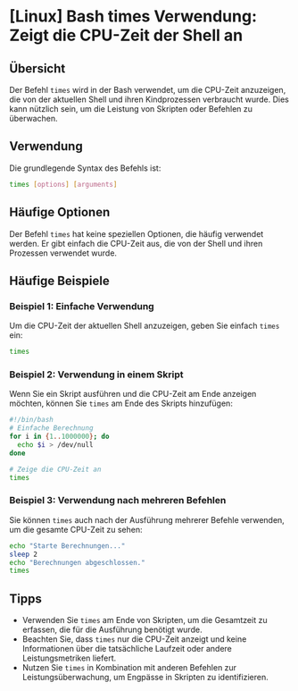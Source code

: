 # [Linux] Bash times Verwendung: Zeigt die CPU-Zeit der Shell an

## Übersicht
Der Befehl `times` wird in der Bash verwendet, um die CPU-Zeit anzuzeigen, die von der aktuellen Shell und ihren Kindprozessen verbraucht wurde. Dies kann nützlich sein, um die Leistung von Skripten oder Befehlen zu überwachen.

## Verwendung
Die grundlegende Syntax des Befehls ist:

```bash
times [options] [arguments]
```

## Häufige Optionen
Der Befehl `times` hat keine speziellen Optionen, die häufig verwendet werden. Er gibt einfach die CPU-Zeit aus, die von der Shell und ihren Prozessen verwendet wurde.

## Häufige Beispiele

### Beispiel 1: Einfache Verwendung
Um die CPU-Zeit der aktuellen Shell anzuzeigen, geben Sie einfach `times` ein:

```bash
times
```

### Beispiel 2: Verwendung in einem Skript
Wenn Sie ein Skript ausführen und die CPU-Zeit am Ende anzeigen möchten, können Sie `times` am Ende des Skripts hinzufügen:

```bash
#!/bin/bash
# Einfache Berechnung
for i in {1..1000000}; do
  echo $i > /dev/null
done

# Zeige die CPU-Zeit an
times
```

### Beispiel 3: Verwendung nach mehreren Befehlen
Sie können `times` auch nach der Ausführung mehrerer Befehle verwenden, um die gesamte CPU-Zeit zu sehen:

```bash
echo "Starte Berechnungen..."
sleep 2
echo "Berechnungen abgeschlossen."
times
```

## Tipps
- Verwenden Sie `times` am Ende von Skripten, um die Gesamtzeit zu erfassen, die für die Ausführung benötigt wurde.
- Beachten Sie, dass `times` nur die CPU-Zeit anzeigt und keine Informationen über die tatsächliche Laufzeit oder andere Leistungsmetriken liefert.
- Nutzen Sie `times` in Kombination mit anderen Befehlen zur Leistungsüberwachung, um Engpässe in Skripten zu identifizieren.